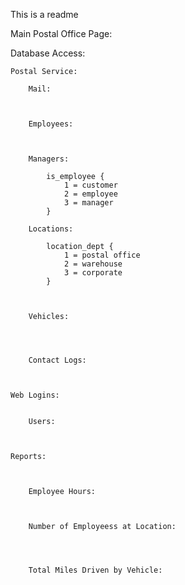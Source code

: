 This is a readme

Main Postal Office Page:


Database Access:

    Postal Service:

        Mail:



        Employees:



        Managers:

            is_employee {
                1 = customer
                2 = employee
                3 = manager
            }

        Locations:

            location_dept {
                1 = postal office
                2 = warehouse
                3 = corporate
            }



        Vehicles:




        Contact Logs:



    Web Logins:


        Users:



    Reports:



        Employee Hours:



        Number of Employeess at Location:




        Total Miles Driven by Vehicle:

    
    


